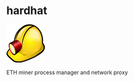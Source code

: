 # hardhat
<img src="assets/speleo-helmet2.svg" width="100" height="100"/>

ETH miner process manager and network proxy
